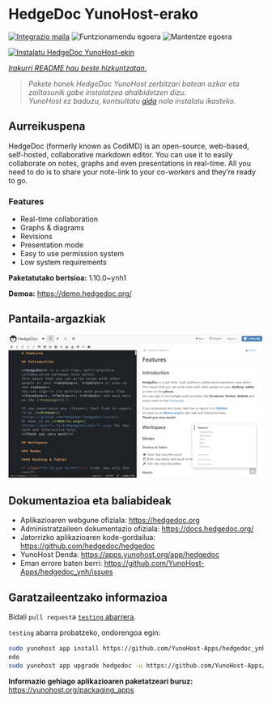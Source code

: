 <!--
Ohart ongi: README hau automatikoki sortu da <https://github.com/YunoHost/apps/tree/master/tools/readme_generator>ri esker
EZ editatu eskuz.
-->

# HedgeDoc YunoHost-erako

[![Integrazio maila](https://dash.yunohost.org/integration/hedgedoc.svg)](https://ci-apps.yunohost.org/ci/apps/hedgedoc/) ![Funtzionamendu egoera](https://ci-apps.yunohost.org/ci/badges/hedgedoc.status.svg) ![Mantentze egoera](https://ci-apps.yunohost.org/ci/badges/hedgedoc.maintain.svg)

[![Instalatu HedgeDoc YunoHost-ekin](https://install-app.yunohost.org/install-with-yunohost.svg)](https://install-app.yunohost.org/?app=hedgedoc)

*[Irakurri README hau beste hizkuntzatan.](./ALL_README.md)*

> *Pakete honek HedgeDoc YunoHost zerbitzari batean azkar eta zailtasunik gabe instalatzea ahalbidetzen dizu.*  
> *YunoHost ez baduzu, kontsultatu [gida](https://yunohost.org/install) nola instalatu ikasteko.*

## Aurreikuspena

HedgeDoc (formerly known as CodiMD) is an open-source, web-based, self-hosted, collaborative markdown editor.
You can use it to easily collaborate on notes, graphs and even presentations in real-time. All you need to do is to share your note-link to your co-workers and they’re ready to go.

### Features

- Real-time collaboration
- Graphs & diagrams
- Revisions
- Presentation mode
- Easy to use permission system
- Low system requirements


**Paketatutako bertsioa:** 1.10.0~ynh1

**Demoa:** <https://demo.hedgedoc.org/>

## Pantaila-argazkiak

![HedgeDoc(r)en pantaila-argazkia](./doc/screenshots/screenshot.png)

## Dokumentazioa eta baliabideak

- Aplikazioaren webgune ofiziala: <https://hedgedoc.org>
- Administratzaileen dokumentazio ofiziala: <https://docs.hedgedoc.org/>
- Jatorrizko aplikazioaren kode-gordailua: <https://github.com/hedgedoc/hedgedoc>
- YunoHost Denda: <https://apps.yunohost.org/app/hedgedoc>
- Eman errore baten berri: <https://github.com/YunoHost-Apps/hedgedoc_ynh/issues>

## Garatzaileentzako informazioa

Bidali `pull request`a [`testing` abarrera](https://github.com/YunoHost-Apps/hedgedoc_ynh/tree/testing).

`testing` abarra probatzeko, ondorengoa egin:

```bash
sudo yunohost app install https://github.com/YunoHost-Apps/hedgedoc_ynh/tree/testing --debug
edo
sudo yunohost app upgrade hedgedoc -u https://github.com/YunoHost-Apps/hedgedoc_ynh/tree/testing --debug
```

**Informazio gehiago aplikazioaren paketatzeari buruz:** <https://yunohost.org/packaging_apps>

